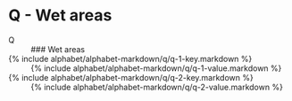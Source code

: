 <div data-role="collapsible" data-inset="false">
	<h1 class="cart-collapsible-div">Q - Wet areas</h1>

<dl>

<dt class="alphabet-table-key-two">
<div markdown="1">
Q
</div>
</dt>
<dd class="alphabet-table-value">
<div markdown="1">
### Wet areas
</div>
</dd>

<dt>	
<div markdown="1">
{% include alphabet/alphabet-markdown/q/q-1-key.markdown %}
</div>
</dt>
<dd>
<div markdown="1">
{% include alphabet/alphabet-markdown/q/q-1-value.markdown %}
</div>
</dd>

<dt>
<div markdown="1">
{% include alphabet/alphabet-markdown/q/q-2-key.markdown %}
</div>
</dt>
<dd>
<div markdown="1">
{% include alphabet/alphabet-markdown/q/q-2-value.markdown %}
</div>
</dd>


</dl>

</div>